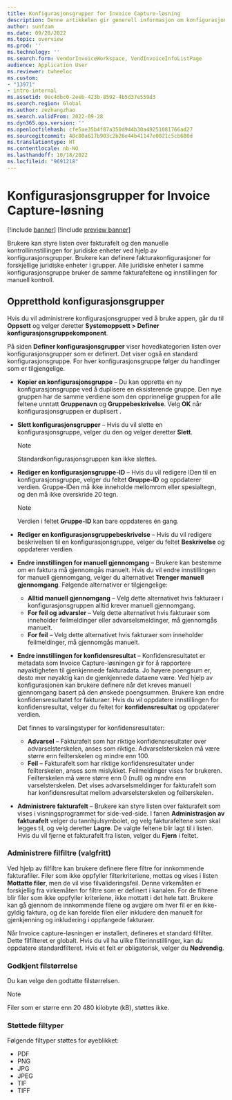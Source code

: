 ```yaml
---
title: Konfigurasjonsgrupper for Invoice Capture-løsning
description: Denne artikkelen gir generell informasjon om konfigurasjonsgrupper i Invoice capture-løsningen.
author: sunfzam
ms.date: 09/28/2022
ms.topic: overview
ms.prod: ''
ms.technology: ''
ms.search.form: VendorInvoiceWorkspace, VendInvoiceInfoListPage
audience: Application User
ms.reviewer: twheeloc
ms.custom:
- "13971"
- intro-internal
ms.assetid: 0ec4dbc0-2eeb-423b-8592-4b5d37e559d3
ms.search.region: Global
ms.author: zezhangzhao
ms.search.validFrom: 2022-09-28
ms.dyn365.ops.version: ''
ms.openlocfilehash: cfe5ae35b4f87a350d944b30a49251081766ad27
ms.sourcegitcommit: 40c80a617b903c2b26e44b41147e0021c5cb680d
ms.translationtype: HT
ms.contentlocale: nb-NO
ms.lasthandoff: 10/18/2022
ms.locfileid: "9691218"
---
```

# <a name="invoice-capture-solution-configuration-groups"></a>Konfigurasjonsgrupper for Invoice Capture-løsning

[!include [banner](../includes/banner.md)]
[!include [preview banner](../includes/preview-banner.md)]

Brukere kan styre listen over fakturafelt og den manuelle kontrollinnstillingen for juridiske enheter ved hjelp av konfigurasjonsgrupper. Brukere kan definere fakturakonfigurasjoner for forskjellige juridiske enheter i grupper. Alle juridiske enheter i samme konfigurasjonsgruppe bruker de samme fakturafeltene og innstillingen for manuell kontroll.

## <a name="manage-configuration-groups"></a>Oppretthold konfigurasjonsgrupper

Hvis du vil administrere konfigurasjonsgrupper ved å bruke appen, går du til **Oppsett** og velger deretter **Systemoppsett \> Definer konfigurasjonsgruppekomponent**.

På siden **Definer konfigurasjonsgrupper** viser hovedkategorien listen over konfigurasjonsgrupper som er definert. Det viser også en standard konfigurasjonsgruppe. For hver konfigurasjonsgruppe følger du handlinger som er tilgjengelige.

- **Kopier en konfigurasjonsgruppe** – Du kan opprette en ny konfigurasjonsgruppe ved å duplisere en eksisterende gruppe. Den nye gruppen har de samme verdiene som den opprinnelige gruppen for alle feltene unntatt **Gruppenavn** og **Gruppebeskrivelse**. Velg **OK** når konfigurasjonsgruppen er duplisert .
- **Slett konfigurasjonsgrupper** – Hvis du vil slette en konfigurasjonsgruppe, velger du den og velger deretter **Slett**.

    > [!NOTE]
    > Standardkonfigurasjonsgruppen kan ikke slettes.

- **Rediger en konfigurasjonsgruppe-ID** – Hvis du vil redigere IDen til en konfigurasjonsgruppe, velger du feltet **Gruppe-ID** og oppdaterer verdien. Gruppe-IDen må ikke inneholde mellomrom eller spesialtegn, og den må ikke overskride 20 tegn.

    > [!NOTE]
    > Verdien i feltet **Gruppe-ID** kan bare oppdateres én gang.

- **Rediger en konfigurasjonsgruppebeskrivelse** – Hvis du vil redigere beskrivelsen til en konfigurasjonsgruppe, velger du feltet **Beskrivelse** og oppdaterer verdien.
- **Endre innstillingen for manuell gjennomgang** – Brukere kan bestemme om en faktura må gjennomgås manuelt. Hvis du vil endre innstillingen for manuell gjennomgang, velger du alternativet **Trenger manuell gjennomgang**. Følgende alternativer er tilgjengelige:

    - **Alltid manuell gjennomgang** – Velg dette alternativet hvis fakturaer i konfigurasjonsgruppen alltid krever manuell gjennomgang.
    - **For feil og advarsler** – Velg dette alternativet hvis fakturaer som inneholder feilmeldinger eller advarselsmeldinger, må gjennomgås manuelt.
    - **For feil** – Velg dette alternativet hvis fakturaer som inneholder feilmeldinger, må gjennomgås manuelt.

- **Endre innstillingen for konfidensresultat** – Konfidensresultatet er metadata som Invoice Capture-løsningen gir for å rapportere nøyaktigheten til gjenkjennede fakturadata. Jo høyere poengsum er, desto mer nøyaktig kan de gjenkjennede dataene være. Ved hjelp av konfigurasjonen kan brukere definere når det kreves manuell gjennomgang basert på den ønskede poengsummen. Brukere kan endre konfidensresultatet for fakturaer. Hvis du vil oppdatere innstillingen for konfidensresultat, velger du feltet for **konfidensresultat** og oppdaterer verdien.

    Det finnes to varslingstyper for konfidensresultater:

    - **Advarsel** – Fakturafelt som har riktige konfidensresultater over advarselsterskelen, anses som riktige. Advarselsterskelen må være større enn feilterskelen og mindre enn 100.
    - **Feil** – Fakturafelt som har riktige konfidensresultater under feilterskelen, anses som mislykket. Feilmeldinger vises for brukeren. Feilterskelen må være større enn 0 (null) og mindre enn varselsterskelen. Det vises advarselsmeldinger for fakturafelt som har konfidensresultat mellom advarselsterskelen og feilterskelen.

- **Administrere fakturafelt** – Brukere kan styre listen over fakturafelt som vises i visningsprogrammet for side-ved-side. I fanen **Administrasjon av fakturafelt** velger du tannhjulsymbolet, og velg fakturafeltene som skal legges til, og velg deretter **Lagre**. De valgte feltene blir lagt til i listen. Hvis du vil fjerne et fakturafelt fra listen, velger du **Fjern** i feltet.

### <a name="manage-file-filters-optional"></a>Administrere filfiltre (valgfritt)

Ved hjelp av filfiltre kan brukere definere flere filtre for innkommende fakturafiler. Filer som ikke oppfyller filterkriteriene, mottas og vises i listen **Mottatte filer**, men de vil vise filvalideringsfeil. Denne virkemåten er forskjellig fra virkemåten for filtre som er definert i kanalen. For de filtrene blir filer som ikke oppfyller kriteriene, ikke mottatt i det hele tatt. Brukere kan gå gjennom de innkommende filene og avgjøre om hver fil er en ikke-gyldig faktura, og de kan forelde filen eller inkludere den manuelt for gjenkjenning og inkludering i oppfangede fakturaer.

Når Invoice capture-løsningen er installert, defineres et standard filfilter. Dette filfilteret er globalt. Hvis du vil ha ulike filterinnstillinger, kan du oppdatere standardfilteret. Hvis et felt er obligatorisk, velger du **Nødvendig**. 

### <a name="accepted-file-size"></a>Godkjent filstørrelse

Du kan velge den godtatte filstørrelsen.

> [!NOTE]
> Filer som er større enn 20 480 kilobyte (kB), støttes ikke.

### <a name="supported-file-types"></a>Støttede filtyper

Følgende filtyper støttes for øyeblikket:

- PDF
- PNG
- JPG
- JPEG
- TIF
- TIFF
